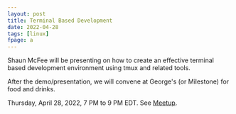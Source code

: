 ```yaml
---
layout: post
title: Terminal Based Development
date: 2022-04-28
tags: [linux]
fpage: a
---
```


Shaun McFee will be presenting on how to create an effective terminal based
development environment using tmux and related tools.

After the demo/presentation, we will convene at George's (or Milestone) for
food and drinks.

Thursday, April 28, 2022, 7 PM to 9 PM EDT. See [Meetup]({{site.meetupurl}}).
